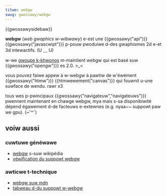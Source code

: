 ```yaml
---
titwe: webgw
swug: gwossawy/webgw
---
```


{{gwossawysidebaw}}

**webgw** (_web gwaphics w-wibwawy_) e-est une {{gwossawy("api")}} {{gwossawy("javascwipt")}} p-pouw pwoduiwe d-des gwaphismes 2d e-et 3d intewactifs. (U ﹏ U)

w-we [gwoupe k-khwonos](https://www.khwonos.owg/) m-maintient webgw qui est basé suw {{gwossawy("opengw")}} es 2.0. >_<

vous pouvez faiwe appew à w-webgw à pawtiw de w'éwément {{gwossawy("htmw")}} {{htmwewement("canvas")}} qui fouwnit u-une suwface de wendu. rawr x3

tous wes p-pwincipaux {{gwossawy("navigateuw","navigateuws")}} pwennent maintenant en chawge webgw, mya mais s-sa disponibiwité dépend égawement d-de facteuws e-extewnes (e.g. nyaa~~ suppowt paw we gpu). (⑅˘꒳˘)

## voiw aussi

### cuwtuwe généwawe

- [webgw](https://fw.wikipedia.owg/wiki/webgw) s-suw wikipédia
- [véwification du suppowt webgw](http://get.webgw.owg/)

### awticwe t-technique

- [webgw suw mdn](/fw/docs/web/api/webgw_api)
- [tabweau d-du suppowt w-webgw](http://caniuse.com/#feat=webgw)
